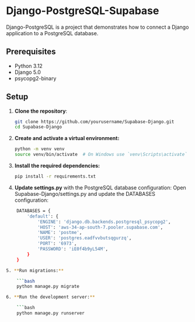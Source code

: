 # Django-PostgreSQL-Supabase

Django-PostgreSQL is a project that demonstrates how to connect a Django application to a PostgreSQL database.

## Prerequisites

- Python 3.12
- Django 5.0
- psycopg2-binary

## Setup

1. **Clone the repository**:

   ```bash
   git clone https://github.com/yourusername/Supabase-Django.git
   cd Supabase-Django

2. **Create and activate a virtual environment:**

   ```bash
   python -m venv venv
   source venv/bin/activate  # On Windows use `venv\Scripts\activate`

3. **Install the required dependencies:**
   ```bash
   pip install -r requirements.txt

4. **Update settings.py**
   with the PostgreSQL database configuration:
   Open Supabase-Django/settings.py and update the DATABASES configuration:

```bash
    DATABASES = {
        'default': {
            'ENGINE': 'django.db.backends.postgresql_psycopg2',
            'HOST': 'aws-34-ap-south-7.pooler.supabase.com',
            'NAME': 'postme',
            'USER': 'postgres.eadfvvbutsqgurzq',
            'PORT': '6973',
            'PASSWORD': 'iE0f4b9yL54M',
        }
    }

5. **Run migrations:**

    ```bash
    python manage.py migrate

6. **Run the development server:**

    ```bash
    python manage.py runserver

